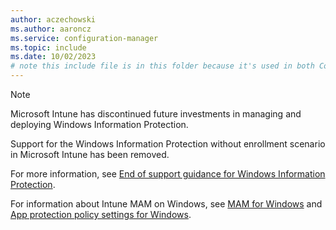 ```yaml
---
author: aczechowski
ms.author: aaroncz
ms.service: configuration-manager
ms.topic: include
ms.date: 10/02/2023
# note this include file is in this folder because it's used in both ConfigMgr and Intune articles
---
```


<!-- 6010051, 15991492 -->

> [!NOTE]
> Microsoft Intune has discontinued future investments in managing and deploying Windows Information Protection.
>
> Support for the Windows Information Protection without enrollment scenario in Microsoft Intune has been removed.
>
> For more information, see [End of support guidance for Windows Information Protection](https://aka.ms/Intune-WIP-support).
>
> For information about Intune MAM on Windows, see [MAM for Windows](../intune-service/fundamentals/whats-new-archive.md#mam-for-windows-general-availability) and [App protection policy settings for Windows](../intune-service/apps/app-protection-policy-settings-windows.md).
